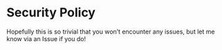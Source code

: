 # Security Policy

Hopefully this is so trivial that you won’t encounter any issues,
but let me know via an Issue if you do!
